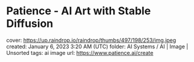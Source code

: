 # Patience - AI Art with Stable Diffusion

cover: https://up.raindrop.io/raindrop/thumbs/497/198/253/img.jpeg
created: January 6, 2023 3:20 AM (UTC)
folder: AI Systems / AI | Image | Unsorted
tags: ai image
url: https://www.patience.ai/create